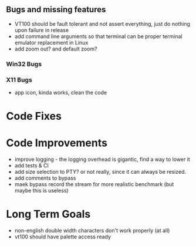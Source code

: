 ﻿## Bugs and missing features

- VT100 should be fault tolerant and not assert everything, just do nothing upon failure in release
- add command line arguments so that terminal can be proper terminal emulator replacement in Linux
- add zoom out? and default zoom? 

### Win32 Bugs

### X11 Bugs

- app icon, kinda works, clean the code

# Code Fixes

# Code Improvements 

- improve logging - the logging overhead is gigantic, find a way to lower it
- add tests & CI
- add size selection to PTY? or not really, since it can always be resized. 
- add comments to bypass
- maek bypass record the stream for more realistic benchmark (but maybe this is useless)

# Long Term Goals

- non-english double width characters don't work properly (at all)
- vt100 should have palette access ready
